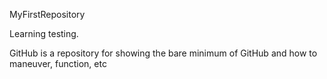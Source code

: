  MyFirstRepository
 
 Learning testing.

 GitHub is a repository for showing the bare minimum of GitHub and how to maneuver, function, etc
